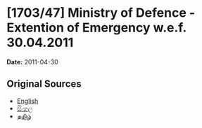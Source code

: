 # [1703/47] Ministry of Defence - Extention of Emergency w.e.f. 30.04.2011

**Date:** 2011-04-30

## Original Sources

- [English](https://documents.gov.lk/view/extra-gazettes/2011/4/1703-47_E.pdf)
- [සිංහල](https://documents.gov.lk/view/extra-gazettes/2011/4/1703-47_S.pdf)
- [தமிழ்](https://documents.gov.lk/view/extra-gazettes/2011/4/1703-47_T.pdf)
